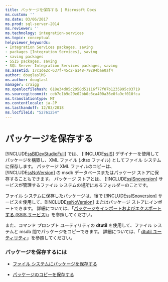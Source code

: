 ```yaml
---
title: パッケージを保存する | Microsoft Docs
ms.custom: ''
ms.date: 03/06/2017
ms.prod: sql-server-2014
ms.reviewer: ''
ms.technology: integration-services
ms.topic: conceptual
helpviewer_keywords:
- Integration Services packages, saving
- packages [Integration Services], saving
- saving packages
- SSIS packages, saving
- SQL Server Integration Services packages, saving
ms.assetid: 17c1de2c-637f-45c2-a148-79294bae0af4
author: douglaslMS
ms.author: douglasl
manager: craigg
ms.openlocfilehash: 618e34d05c2958d51116f77f07b1235995c03719
ms.sourcegitcommit: ceb7e1b9e29e02bb0c6ca400a36e0fa9cf010fca
ms.translationtype: MT
ms.contentlocale: ja-JP
ms.lasthandoff: 12/03/2018
ms.locfileid: "52761254"
---
```

# <a name="save-packages"></a>パッケージを保存する
  [!INCLUDE[ssBIDevStudioFull](../includes/ssbidevstudiofull-md.md)] では、 [!INCLUDE[ssIS](../includes/ssis-md.md)] デザイナーを使用してパッケージを構築し、XML ファイル (.dtsx ファイル) としてファイル システムに保存します。 パッケージ XML ファイルのコピーは、 [!INCLUDE[ssNoVersion](../includes/ssnoversion-md.md)] の msdb データベースまたはパッケージ ストアに保存することもできます。 パッケージ ストアとは、 [!INCLUDE[ssISnoversion](../includes/ssisnoversion-md.md)] サービスが管理するファイル システムの場所にあるフォルダーのことです。  
  
 ファイル システムに保存したパッケージは、後で [!INCLUDE[ssISnoversion](../includes/ssisnoversion-md.md)] サービスを使用して、[!INCLUDE[ssNoVersion](../includes/ssnoversion-md.md)] またはパッケージ ストアにインポートできます。 詳細については、「[パッケージをインポートおよびエクスポートする (SSIS サービス)](../../2014/integration-services/import-and-export-packages-ssis-service.md)」を参照してください。  
  
 また、コマンド プロンプト ユーティリティの **dtutil** を使用して、ファイル システムと msdb 間でパッケージをコピーできます。 詳細については、「 [dtutil ユーティリティ](dtutil-utility.md)」を参照してください。  
  
### <a name="to-save-a-package"></a>パッケージを保存するには  
  
-   [ファイル システムにパッケージを保存する](../../2014/integration-services/save-a-package-to-the-file-system.md)  
  
-   [パッケージのコピーを保存する](../../2014/integration-services/save-a-copy-of-a-package.md)  
  
  
